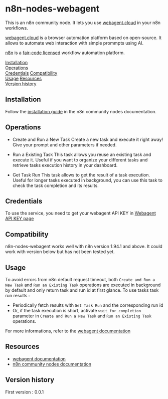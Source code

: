 # n8n-nodes-webagent

This is an n8n community node. It lets you use [webagent.cloud](https://webagent.cloud/) in your n8n workflows.

[webagent.cloud](https://webagent.cloud/) is a browser automation platform based on open-source. It allows to automate web interaction with simple prommpts using AI.

[n8n](https://n8n.io/) is a [fair-code licensed](https://docs.n8n.io/reference/license/) workflow automation platform.

[Installation](#installation)  
[Operations](#operations)  
[Credentials](#credentials)
[Compatibility](#compatibility)  
[Usage](#usage)
[Resources](#resources)  
[Version history](#version-history)

## Installation

Follow the [installation guide](https://docs.n8n.io/integrations/community-nodes/installation/) in the n8n community nodes documentation.

## Operations

- Create and Run a New Task
Create a new task and execute it right away! Give your prompt and other parameters if needed.

- Run a Existing Task
This task allows you reuse an existing task and execute it. Useful if you want to organize your different tasks and retrieve tasks execution history in your dashboard.

- Get Task Run
This task allows to get the result of a task execution. Useful for longer tasks executed in background, you can use this task to check the task completion and its results.

## Credentials

To use the service, you need to get your webagent API KEY in [Webagent API KEY page](https://webagent.cloud/api-keys)

## Compatibility

n8n-nodes-webagent works well with n8n version 1.94.1 and above.
It could work with version below but has not been tested yet.

## Usage

To avoid errors from n8n default request timeout, both `Create and Run a New Task` and `Run an Existing Task` operations are executed in background by default and only return task and run id at first glance.
To use tasks task run results :
- Periodically fetch results with `Get Task Run` and the corresponding run id
- Or, if the task execution is short, activate `wait_for_completion` parameter in `Create and Run a New Task` and `Run an Existing Task` operations.

For more informations, refer to the [webagent documentation](https://docs.webagent.cloud/introduction)

## Resources

* [webagent documentation](https://docs.webagent.cloud/introduction)
* [n8n community nodes documentation](https://docs.n8n.io/integrations/#community-nodes)

## Version history

First version : 0.0.1


